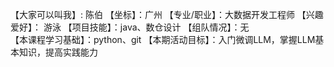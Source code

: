 【大家可以叫我】: 陈伯
【坐标】：广州
【专业/职业】：大数据开发工程师
【兴趣爱好】： 游泳
【项目技能】：java、数仓设计
【组队情况】：无  
【本课程学习基础】：python、git
【本期活动目标】：入门微调LLM，掌握LLM基本知识，提高实践能力